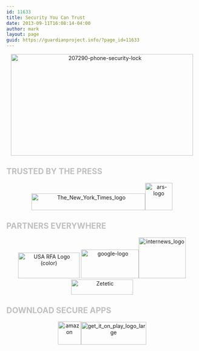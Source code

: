 ```yaml
---
id: 11633
title: Security You Can Trust
date: 2013-09-11T16:08:14-04:00
author: mark
layout: page
guid: https://guardianproject.info/?page_id=11633
---
```

<p style="text-align: center;">
  <a href="https://guardianproject.info/wp-content/uploads/2013/09/207290-phone-security-lock.jpg"><img class="aligncenter size-medium wp-image-11649" style="border: 0px none;" alt="207290-phone-security-lock" src="https://guardianproject.info/wp-content/uploads/2013/09/207290-phone-security-lock-300x168.jpg" width="480" height="268" /></a>
</p>

<!--more-->

## <span style="color: #c0c0c0;">TRUSTED BY THE PRESS</span>

<p style="text-align: center;">
  <a href="https://guardianproject.info/wp-content/uploads/2013/09/The_New_York_Times_logo.png"><img style="border: 0px none;" alt="The_New_York_Times_logo" src="https://guardianproject.info/wp-content/uploads/2013/09/The_New_York_Times_logo-300x44.png" width="300" height="44" /></a><a href="http://arstechnica.com/information-technology/2011/04/for-paranoid-androids-guardian-project-supplies-smartphone-security/" target="_blank"><img style="border: 0px none;" alt="ars-logo" src="https://guardianproject.info/wp-content/uploads/2013/09/ars-logo-300x300.png" width="72" height="72" /></a>
</p>

<!--more-->

## <span style="color: #c0c0c0;">PARTNERS EVERYWHERE</span>

<p style="text-align: center;">
  <a href="https://guardianproject.info/wp-content/uploads/2013/09/USA-RFA-Logo-color.png"><img style="border: 0px none;" alt="USA RFA Logo (color)" src="https://guardianproject.info/wp-content/uploads/2013/09/USA-RFA-Logo-color-300x126.png" width="162" height="68" /></a> <a href="https://guardianproject.info/wp-content/uploads/2013/09/google-logo.jpeg"><img style="border: 0px none;" alt="google-logo" src="https://guardianproject.info/wp-content/uploads/2013/09/google-logo-300x150.jpeg" width="152" height="76" /></a><a href="https://guardianproject.info/wp-content/uploads/2013/09/internews_logo.png"><img style="border: 0px none;" alt="internews_logo" src="https://guardianproject.info/wp-content/uploads/2013/09/internews_logo.png" width="124" height="108" /></a><a href="https://guardianproject.info/wp-content/uploads/2013/09/Zetetic.png"><img style="border: 0px none;" alt="Zetetic" src="https://guardianproject.info/wp-content/uploads/2013/09/Zetetic.png" width="163" height="40" /></a>
</p>

<!--more-->

## <span style="color: #c0c0c0;">DOWNLOAD SECURE APPS</span>

<p style="text-align: center;">
  <a href="https://guardianproject.info/wp-content/uploads/2010/02/amazon.jpg"><img style="border: 0px none;" alt="amazon" src="https://guardianproject.info/wp-content/uploads/2010/02/amazon-300x300.jpg" width="61" height="61" /></a><a href="https://guardianproject.info/wp-content/uploads/2012/07/get_it_on_play_logo_large.png" target="_blank"><img style="border: 0px none;" alt="get_it_on_play_logo_large" src="https://guardianproject.info/wp-content/uploads/2012/07/get_it_on_play_logo_large.png" width="172" height="60" /></a>
</p>

&nbsp;